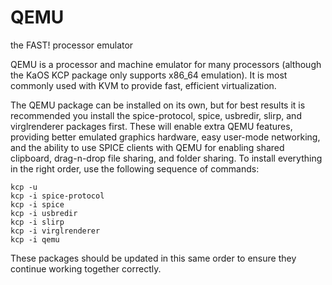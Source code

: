 # QEMU
the FAST! processor emulator

QEMU is a processor and machine emulator for many processors (although the KaOS KCP package only supports x86_64 emulation). It is most commonly used with KVM to provide fast, efficient virtualization.

The QEMU package can be installed on its own, but for best results it is recommended you install the spice-protocol, spice, usbredir, slirp, and virglrenderer packages first. These will enable extra QEMU features, providing better emulated graphics hardware, easy user-mode networking, and the ability to use SPICE clients with QEMU for enabling shared clipboard, drag-n-drop file sharing, and folder sharing. To install everything in the right order, use the following sequence of commands:

```
kcp -u
kcp -i spice-protocol
kcp -i spice
kcp -i usbredir
kcp -i slirp
kcp -i virglrenderer
kcp -i qemu
```

These packages should be updated in this same order to ensure they continue working together correctly.
